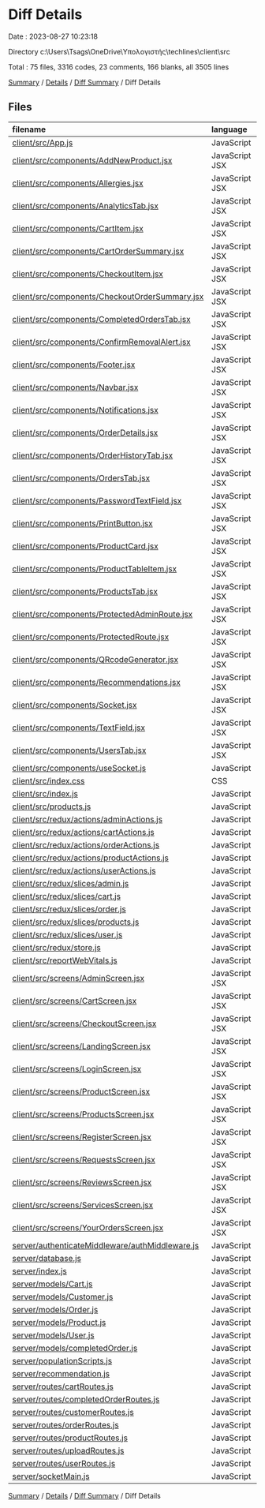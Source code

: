 # Diff Details

Date : 2023-08-27 10:23:18

Directory c:\\Users\\Tsags\\OneDrive\\Υπολογιστής\\techlines\\client\\src

Total : 75 files,  3316 codes, 23 comments, 166 blanks, all 3505 lines

[Summary](results.md) / [Details](details.md) / [Diff Summary](diff.md) / Diff Details

## Files
| filename | language | code | comment | blank | total |
| :--- | :--- | ---: | ---: | ---: | ---: |
| [client/src/App.js](/client/src/App.js) | JavaScript | 115 | 0 | 3 | 118 |
| [client/src/components/AddNewProduct.jsx](/client/src/components/AddNewProduct.jsx) | JavaScript JSX | 230 | 1 | 12 | 243 |
| [client/src/components/Allergies.jsx](/client/src/components/Allergies.jsx) | JavaScript JSX | 70 | 0 | 7 | 77 |
| [client/src/components/AnalyticsTab.jsx](/client/src/components/AnalyticsTab.jsx) | JavaScript JSX | 129 | 22 | 27 | 178 |
| [client/src/components/CartItem.jsx](/client/src/components/CartItem.jsx) | JavaScript JSX | 54 | 0 | 3 | 57 |
| [client/src/components/CartOrderSummary.jsx](/client/src/components/CartOrderSummary.jsx) | JavaScript JSX | 43 | 0 | 4 | 47 |
| [client/src/components/CheckoutItem.jsx](/client/src/components/CheckoutItem.jsx) | JavaScript JSX | 34 | 14 | 3 | 51 |
| [client/src/components/CheckoutOrderSummary.jsx](/client/src/components/CheckoutOrderSummary.jsx) | JavaScript JSX | 112 | 0 | 7 | 119 |
| [client/src/components/CompletedOrdersTab.jsx](/client/src/components/CompletedOrdersTab.jsx) | JavaScript JSX | 46 | 0 | 3 | 49 |
| [client/src/components/ConfirmRemovalAlert.jsx](/client/src/components/ConfirmRemovalAlert.jsx) | JavaScript JSX | 38 | 0 | 5 | 43 |
| [client/src/components/Footer.jsx](/client/src/components/Footer.jsx) | JavaScript JSX | 48 | 0 | 2 | 50 |
| [client/src/components/Navbar.jsx](/client/src/components/Navbar.jsx) | JavaScript JSX | 224 | 0 | 15 | 239 |
| [client/src/components/Notifications.jsx](/client/src/components/Notifications.jsx) | JavaScript JSX | 126 | 0 | 12 | 138 |
| [client/src/components/OrderDetails.jsx](/client/src/components/OrderDetails.jsx) | JavaScript JSX | 190 | 12 | 13 | 215 |
| [client/src/components/OrderHistoryTab.jsx](/client/src/components/OrderHistoryTab.jsx) | JavaScript JSX | 62 | 0 | 5 | 67 |
| [client/src/components/OrdersTab.jsx](/client/src/components/OrdersTab.jsx) | JavaScript JSX | 95 | 0 | 7 | 102 |
| [client/src/components/PasswordTextField.jsx](/client/src/components/PasswordTextField.jsx) | JavaScript JSX | 25 | 0 | 2 | 27 |
| [client/src/components/PrintButton.jsx](/client/src/components/PrintButton.jsx) | JavaScript JSX | 7 | 0 | 3 | 10 |
| [client/src/components/ProductCard.jsx](/client/src/components/ProductCard.jsx) | JavaScript JSX | 107 | 6 | 7 | 120 |
| [client/src/components/ProductTableItem.jsx](/client/src/components/ProductTableItem.jsx) | JavaScript JSX | 221 | 0 | 8 | 229 |
| [client/src/components/ProductsTab.jsx](/client/src/components/ProductsTab.jsx) | JavaScript JSX | 115 | 0 | 6 | 121 |
| [client/src/components/ProtectedAdminRoute.jsx](/client/src/components/ProtectedAdminRoute.jsx) | JavaScript JSX | 7 | 0 | 3 | 10 |
| [client/src/components/ProtectedRoute.jsx](/client/src/components/ProtectedRoute.jsx) | JavaScript JSX | 7 | 0 | 3 | 10 |
| [client/src/components/QRcodeGenerator.jsx](/client/src/components/QRcodeGenerator.jsx) | JavaScript JSX | 26 | 0 | 6 | 32 |
| [client/src/components/Recommendations.jsx](/client/src/components/Recommendations.jsx) | JavaScript JSX | 44 | 5 | 5 | 54 |
| [client/src/components/Socket.jsx](/client/src/components/Socket.jsx) | JavaScript JSX | 62 | 1 | 14 | 77 |
| [client/src/components/TextField.jsx](/client/src/components/TextField.jsx) | JavaScript JSX | 14 | 0 | 2 | 16 |
| [client/src/components/UsersTab.jsx](/client/src/components/UsersTab.jsx) | JavaScript JSX | 156 | 1 | 6 | 163 |
| [client/src/components/useSocket.js](/client/src/components/useSocket.js) | JavaScript | 17 | 1 | 5 | 23 |
| [client/src/index.css](/client/src/index.css) | CSS | 12 | 0 | 2 | 14 |
| [client/src/index.js](/client/src/index.js) | JavaScript | 14 | 0 | 3 | 17 |
| [client/src/products.js](/client/src/products.js) | JavaScript | 137 | 0 | 5 | 142 |
| [client/src/redux/actions/adminActions.js](/client/src/redux/actions/adminActions.js) | JavaScript | 296 | 1 | 36 | 333 |
| [client/src/redux/actions/cartActions.js](/client/src/redux/actions/cartActions.js) | JavaScript | 167 | 0 | 13 | 180 |
| [client/src/redux/actions/orderActions.js](/client/src/redux/actions/orderActions.js) | JavaScript | 41 | 0 | 7 | 48 |
| [client/src/redux/actions/productActions.js](/client/src/redux/actions/productActions.js) | JavaScript | 39 | 0 | 6 | 45 |
| [client/src/redux/actions/userActions.js](/client/src/redux/actions/userActions.js) | JavaScript | 100 | 0 | 15 | 115 |
| [client/src/redux/slices/admin.js](/client/src/redux/slices/admin.js) | JavaScript | 141 | 0 | 8 | 149 |
| [client/src/redux/slices/cart.js](/client/src/redux/slices/cart.js) | JavaScript | 82 | 14 | 12 | 108 |
| [client/src/redux/slices/order.js](/client/src/redux/slices/order.js) | JavaScript | 44 | 0 | 6 | 50 |
| [client/src/redux/slices/products.js](/client/src/redux/slices/products.js) | JavaScript | 43 | 0 | 4 | 47 |
| [client/src/redux/slices/user.js](/client/src/redux/slices/user.js) | JavaScript | 39 | 0 | 4 | 43 |
| [client/src/redux/store.js](/client/src/redux/store.js) | JavaScript | 16 | 0 | 3 | 19 |
| [client/src/reportWebVitals.js](/client/src/reportWebVitals.js) | JavaScript | 12 | 0 | 2 | 14 |
| [client/src/screens/AdminScreen.jsx](/client/src/screens/AdminScreen.jsx) | JavaScript JSX | 53 | 1 | 8 | 62 |
| [client/src/screens/CartScreen.jsx](/client/src/screens/CartScreen.jsx) | JavaScript JSX | 86 | 0 | 7 | 93 |
| [client/src/screens/CheckoutScreen.jsx](/client/src/screens/CheckoutScreen.jsx) | JavaScript JSX | 32 | 1 | 4 | 37 |
| [client/src/screens/LandingScreen.jsx](/client/src/screens/LandingScreen.jsx) | JavaScript JSX | 80 | 0 | 3 | 83 |
| [client/src/screens/LoginScreen.jsx](/client/src/screens/LoginScreen.jsx) | JavaScript JSX | 102 | 2 | 9 | 113 |
| [client/src/screens/ProductScreen.jsx](/client/src/screens/ProductScreen.jsx) | JavaScript JSX | 111 | 3 | 7 | 121 |
| [client/src/screens/ProductsScreen.jsx](/client/src/screens/ProductsScreen.jsx) | JavaScript JSX | 98 | 0 | 8 | 106 |
| [client/src/screens/RegisterScreen.jsx](/client/src/screens/RegisterScreen.jsx) | JavaScript JSX | 88 | 2 | 8 | 98 |
| [client/src/screens/RequestsScreen.jsx](/client/src/screens/RequestsScreen.jsx) | JavaScript JSX | 48 | 1 | 4 | 53 |
| [client/src/screens/ReviewsScreen.jsx](/client/src/screens/ReviewsScreen.jsx) | JavaScript JSX | 163 | 7 | 15 | 185 |
| [client/src/screens/ServicesScreen.jsx](/client/src/screens/ServicesScreen.jsx) | JavaScript JSX | 62 | 0 | 5 | 67 |
| [client/src/screens/YourOrdersScreen.jsx](/client/src/screens/YourOrdersScreen.jsx) | JavaScript JSX | 98 | 0 | 5 | 103 |
| [server/authenticateMiddleware/authMiddleware.js](/server/authenticateMiddleware/authMiddleware.js) | JavaScript | -31 | 0 | -8 | -39 |
| [server/database.js](/server/database.js) | JavaScript | -15 | -1 | -8 | -24 |
| [server/index.js](/server/index.js) | JavaScript | -112 | -5 | -14 | -131 |
| [server/models/Cart.js](/server/models/Cart.js) | JavaScript | -44 | -1 | -6 | -51 |
| [server/models/Customer.js](/server/models/Customer.js) | JavaScript | -60 | 0 | -4 | -64 |
| [server/models/Order.js](/server/models/Order.js) | JavaScript | -43 | 0 | -5 | -48 |
| [server/models/Product.js](/server/models/Product.js) | JavaScript | -57 | 0 | -4 | -61 |
| [server/models/User.js](/server/models/User.js) | JavaScript | -36 | 0 | -5 | -41 |
| [server/models/completedOrder.js](/server/models/completedOrder.js) | JavaScript | -43 | 0 | -3 | -46 |
| [server/populationScripts.js](/server/populationScripts.js) | JavaScript | -97 | -9 | -14 | -120 |
| [server/recommendation.js](/server/recommendation.js) | JavaScript | -239 | -34 | -50 | -323 |
| [server/routes/cartRoutes.js](/server/routes/cartRoutes.js) | JavaScript | -95 | -6 | -26 | -127 |
| [server/routes/completedOrderRoutes.js](/server/routes/completedOrderRoutes.js) | JavaScript | -60 | -3 | -15 | -78 |
| [server/routes/customerRoutes.js](/server/routes/customerRoutes.js) | JavaScript | -59 | -2 | -18 | -79 |
| [server/routes/orderRoutes.js](/server/routes/orderRoutes.js) | JavaScript | -56 | -2 | -11 | -69 |
| [server/routes/productRoutes.js](/server/routes/productRoutes.js) | JavaScript | -92 | -2 | -15 | -109 |
| [server/routes/uploadRoutes.js](/server/routes/uploadRoutes.js) | JavaScript | -25 | 0 | -9 | -34 |
| [server/routes/userRoutes.js](/server/routes/userRoutes.js) | JavaScript | -148 | -7 | -25 | -180 |
| [server/socketMain.js](/server/socketMain.js) | JavaScript | 0 | 0 | -1 | -1 |

[Summary](results.md) / [Details](details.md) / [Diff Summary](diff.md) / Diff Details